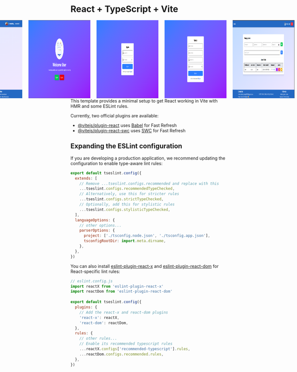 # React + TypeScript + Vite
<div style="display: flex; justify-content: center; gap: 20px;">
   <img src="screenshots/Screenshot 2025-04-01 214508.png" alt="Dashboard" width="800px">
   <img src="screenshots/Screenshot 2025-04-02 075255.png" alt="landing_page" width="200px">
   <img src="screenshots/Screenshot 2025-04-02 075318.png" alt="Sign In Page" width="200px">
   <img src="screenshots/Screenshot 2025-04-02 075304.png" alt="Sign Up Page" width="200px">
   <img src="screenshots/Screenshot 2025-04-02 075356.png" alt="Dashboard" width="200px">
   <img src="screenshots/Screenshot 2025-04-02 075420.png" alt="Homepage" width="200px">
   <img src="screenshots/Screenshot 2025-04-02 075409.png" alt="View Profile Modal" width="200px">
</div>
This template provides a minimal setup to get React working in Vite with HMR and some ESLint rules.

Currently, two official plugins are available:

- [@vitejs/plugin-react](https://github.com/vitejs/vite-plugin-react/blob/main/packages/plugin-react/README.md) uses [Babel](https://babeljs.io/) for Fast Refresh
- [@vitejs/plugin-react-swc](https://github.com/vitejs/vite-plugin-react-swc) uses [SWC](https://swc.rs/) for Fast Refresh

## Expanding the ESLint configuration

If you are developing a production application, we recommend updating the configuration to enable type-aware lint rules:

```js
export default tseslint.config({
  extends: [
    // Remove ...tseslint.configs.recommended and replace with this
    ...tseslint.configs.recommendedTypeChecked,
    // Alternatively, use this for stricter rules
    ...tseslint.configs.strictTypeChecked,
    // Optionally, add this for stylistic rules
    ...tseslint.configs.stylisticTypeChecked,
  ],
  languageOptions: {
    // other options...
    parserOptions: {
      project: ['./tsconfig.node.json', './tsconfig.app.json'],
      tsconfigRootDir: import.meta.dirname,
    },
  },
})
```

You can also install [eslint-plugin-react-x](https://github.com/Rel1cx/eslint-react/tree/main/packages/plugins/eslint-plugin-react-x) and [eslint-plugin-react-dom](https://github.com/Rel1cx/eslint-react/tree/main/packages/plugins/eslint-plugin-react-dom) for React-specific lint rules:

```js
// eslint.config.js
import reactX from 'eslint-plugin-react-x'
import reactDom from 'eslint-plugin-react-dom'

export default tseslint.config({
  plugins: {
    // Add the react-x and react-dom plugins
    'react-x': reactX,
    'react-dom': reactDom,
  },
  rules: {
    // other rules...
    // Enable its recommended typescript rules
    ...reactX.configs['recommended-typescript'].rules,
    ...reactDom.configs.recommended.rules,
  },
})
```
